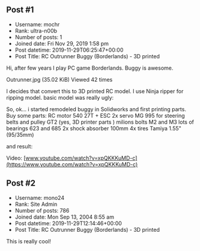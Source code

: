 ## Post #1
- Username: mochr
- Rank: ultra-n00b
- Number of posts: 1
- Joined date: Fri Nov 29, 2019 1:58 pm
- Post datetime: 2019-11-29T06:25:47+00:00
- Post Title: RC Outrunner Buggy (Borderlands) - 3D printed

Hi,
after few years I play PC game  Borderlands. Buggy is awesome.



Outrunner.jpg (35.02 KiB) Viewed 42 times



 I decides that convert this to 3D printed RC model. I use Ninja ripper for ripping model. basic model was really ugly:
[](https://ibb.co/Z2WSkyN)

So, ok... i started remodeled buggy in Solidworks and first printing parts. Buy some parts:
RC motor 540 27T + ESC
2x servo MG 995 for steering
belts and pulley GT2 (yes, 3D printer parts )
milions bolts M2 and M3
lots of bearings 623 and 685
2x shock absorber 100mm
4x tires Tamiya 1.55" (95/35mm)

and result:

[](https://ibb.co/gW2CkVp) [](https://ibb.co/D4H06kD) [](https://ibb.co/cw4d2hj) [](https://ibb.co/JdBM3T4) [](https://ibb.co/4FswFRV) [](https://ibb.co/TBvtbSY) [](https://ibb.co/kB2ffkm) [](https://ibb.co/GHwjLDV) [](https://ibb.co/PZRpH77) [](https://ibb.co/VYpSbkq) [](https://ibb.co/nLBqcCS) [](https://ibb.co/YZM0sH5) [](https://ibb.co/tHx9BZs) [](https://ibb.co/T0wbTQs) [](https://ibb.co/nkzc5jP)

Video:
[www.youtube.com/watch?v=xpQKKKuMD-c](https://www.youtube.com/watch?v=xpQKKKuMD-c)
## Post #2
- Username: mono24
- Rank: Site Admin
- Number of posts: 786
- Joined date: Mon Sep 13, 2004 8:55 am
- Post datetime: 2019-11-29T12:14:46+00:00
- Post Title: RC Outrunner Buggy (Borderlands) - 3D printed

This is really cool!
